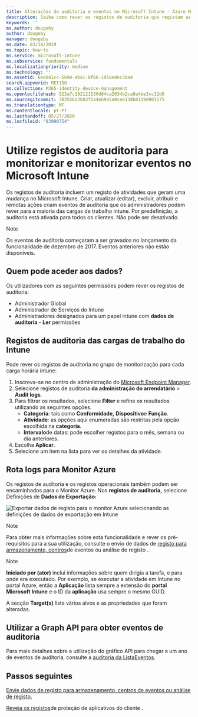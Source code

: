 ```yaml
---
title: Alterações de auditoria e eventos no Microsoft Intune - Azure Microsoft Docs
description: Saiba como rever os registos de auditoria que registam as atividades do Microsoft Intune.
keywords: ''
ms.author: dougeby
author: dougeby
manager: dougeby
ms.date: 03/18/2019
ms.topic: how-to
ms.service: microsoft-intune
ms.subservice: fundamentals
ms.localizationpriority: medium
ms.technology: ''
ms.assetid: 6ee841cc-5694-4ba1-8f66-1d58edec30a4
search.appverid: MET150
ms.collection: M365-identity-device-management
ms.openlocfilehash: 923a7c192121530d84ca2034b2ca8a4be3cc32d6
ms.sourcegitcommit: 302556d3b03f1a4eb9a5a9ce6138b8119d901575
ms.translationtype: MT
ms.contentlocale: pt-PT
ms.lasthandoff: 05/27/2020
ms.locfileid: "83990754"
---
```

# <a name="use-audit-logs-to-track-and-monitor-events-in-microsoft-intune"></a>Utilize registos de auditoria para monitorizar e monitorizar eventos no Microsoft Intune

Os registos de auditoria incluem um registo de atividades que geram uma mudança no Microsoft Intune. Criar, atualizar (editar), excluir, atribuir e remotas ações criam eventos de auditoria que os administradores podem rever para a maioria das cargas de trabalho intune. Por predefinição, a auditoria está ativada para todos os clientes. Não pode ser desativado.

> [!NOTE]
> Os eventos de auditoria começaram a ser gravados no lançamento da funcionalidade de dezembro de 2017. Eventos anteriores não estão disponíveis.

## <a name="who-can-access-the-data"></a>Quem pode aceder aos dados?

Os utilizadores com as seguintes permissões podem rever os registos de auditoria:

- Administrador Global
- Administrador de Serviços do Intune
- Administradores designados para um papel intune com **dados de auditoria**  -  **Ler** permissões

## <a name="audit-logs-for-intune-workloads"></a>Registos de auditoria das cargas de trabalho do Intune

Pode rever os registos de auditoria no grupo de monitorização para cada carga horária intune:

1. Inscreva-se no centro de administração do [Microsoft Endpoint Manager](https://go.microsoft.com/fwlink/?linkid=2109431).
2. Selecione registos de auditoria **da administração do arrendatário**  >  **Audit logs**.
3. Para filtrar os resultados, selecione **Filter** e refine os resultados utilizando as seguintes opções.
    - **Categoria**: tais como **Conformidade,** **Dispositivo**e **Função**.
    - **Atividade**: as opções aqui enumeradas são restritas pela opção escolhida na **categoria**.
    - **Intervalo**de datas: pode escolher registos para o mês, semana ou dia anteriores.
4. Escolha **Aplicar**.
4. Selecione um item na lista para ver os detalhes da atividade.

## <a name="route-logs-to-azure-monitor"></a>Rota logs para Monitor Azure

Os registos de auditoria e os registos operacionais também podem ser encaminhados para o Monitor Azure. Nos **registos de auditoria,** selecione Definições de **Dados de Exportação:**

![Exportar dados de registo para o monitor Azure selecionando as definições de dados de exportação em Intune](./media/monitor-audit-logs/audit-logs-export-data-settings.png)

> [!NOTE]
> Para obter mais informações sobre esta funcionalidade e rever os pré-requisitos para a sua utilização, consulte o envio de dados de [registo para armazenamento, centros](review-logs-using-azure-monitor.md)de eventos ou análise de registo .

> [!NOTE]
> **Iniciado por (ator)** inclui informações sobre quem dirigia a tarefa, e para onde era executado. Por exemplo, se executar a atividade em Intune no portal Azure, então a **Aplicação** lista sempre a extensão do **portal Microsoft Intune** e o ID da **aplicação** usa sempre o mesmo GUID.
>
> A secção **Target(s)** lista vários alvos e as propriedades que foram alteradas.  

## <a name="use-graph-api-to-retrieve-audit-events"></a>Utilizar a Graph API para obter eventos de auditoria

Para mais detalhes sobre a utilização do gráfico API para chegar a um ano de eventos de auditoria, consulte a [auditoria da ListaEventos](https://docs.microsoft.com/graph/api/intune-auditing-auditevent-list?view=graph-rest-1.0).

## <a name="next-steps"></a>Passos seguintes

[Envie dados de registo para armazenamento, centros de eventos ou análise de registo.](review-logs-using-azure-monitor.md)

[Reveja os registos](../apps/app-protection-policy-settings-log.md)de proteção de aplicativos do cliente .
